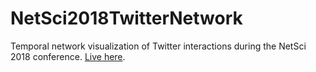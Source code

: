# NetSci2018TwitterNetwork

Temporal network visualization of Twitter interactions during the NetSci 2018 conference. [Live here](https://ulfaslak.com/works/NetSci2018TwitterNetwork/index.html). 

